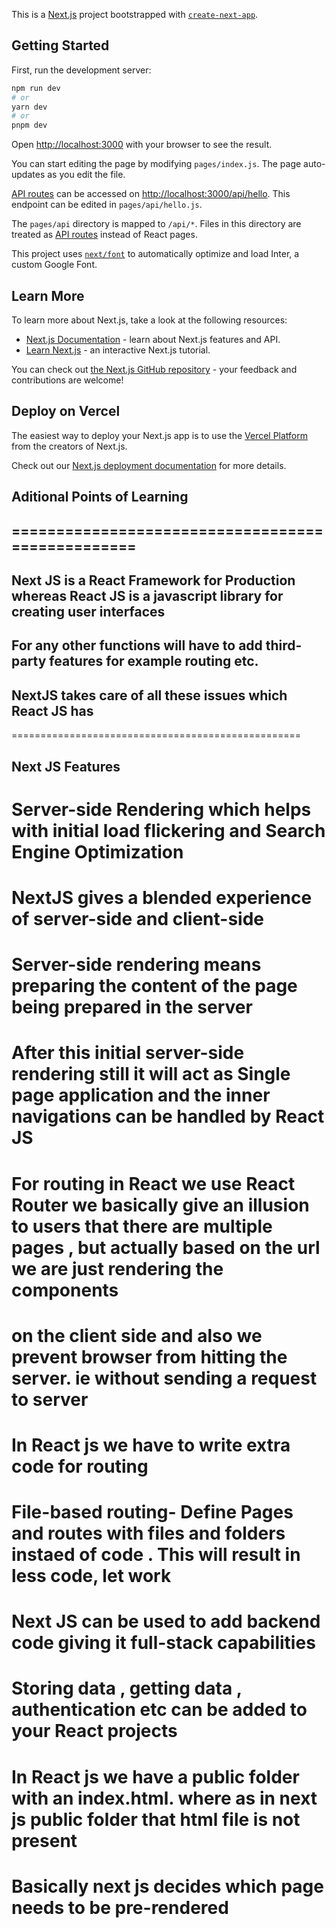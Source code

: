 This is a [Next.js](https://nextjs.org/) project bootstrapped with [`create-next-app`](https://github.com/vercel/next.js/tree/canary/packages/create-next-app).

## Getting Started

First, run the development server:

```bash
npm run dev
# or
yarn dev
# or
pnpm dev
```

Open [http://localhost:3000](http://localhost:3000) with your browser to see the result.

You can start editing the page by modifying `pages/index.js`. The page auto-updates as you edit the file.

[API routes](https://nextjs.org/docs/api-routes/introduction) can be accessed on [http://localhost:3000/api/hello](http://localhost:3000/api/hello). This endpoint can be edited in `pages/api/hello.js`.

The `pages/api` directory is mapped to `/api/*`. Files in this directory are treated as [API routes](https://nextjs.org/docs/api-routes/introduction) instead of React pages.

This project uses [`next/font`](https://nextjs.org/docs/basic-features/font-optimization) to automatically optimize and load Inter, a custom Google Font.

## Learn More

To learn more about Next.js, take a look at the following resources:

- [Next.js Documentation](https://nextjs.org/docs) - learn about Next.js features and API.
- [Learn Next.js](https://nextjs.org/learn) - an interactive Next.js tutorial.

You can check out [the Next.js GitHub repository](https://github.com/vercel/next.js/) - your feedback and contributions are welcome!

## Deploy on Vercel

The easiest way to deploy your Next.js app is to use the [Vercel Platform](https://vercel.com/new?utm_medium=default-template&filter=next.js&utm_source=create-next-app&utm_campaign=create-next-app-readme) from the creators of Next.js.

Check out our [Next.js deployment documentation](https://nextjs.org/docs/deployment) for more details.

## Aditional Points of Learning
## =================================================
## Next JS is a React Framework for Production whereas React JS is a javascript library for creating user interfaces

## For any other functions will have to add third-party features for example routing etc.

## NextJS takes care of all these issues which React JS has 

==================================================
## Next JS Features

# Server-side Rendering which helps with initial load flickering and Search Engine Optimization
# NextJS gives a blended experience of server-side and client-side
# Server-side rendering means preparing the content of the page being prepared in the server
# After this initial server-side rendering still it will act as Single page application and the inner navigations can be handled by React JS
# For routing in React we use React Router we basically give an illusion to users that there are multiple pages , but actually based on the url we are just rendering the components 
# on the client side and also we prevent browser from hitting the server. ie without sending a request to server
# In React js we have to write extra code for routing
# File-based routing- Define Pages and routes with files and folders instaed of code . This will result in less code, let work
# Next JS can be used to add backend code giving it full-stack capabilities
# Storing data , getting data , authentication etc can be added to your React projects
# In React js we have a public folder with an index.html. where as in next js public folder that html file is not present
# Basically next js decides which page needs to be pre-rendered
# 
